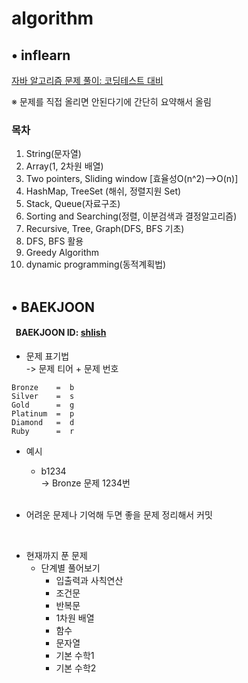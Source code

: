 # algorithm
## • inflearn
[자바 알고리즘 문제 풀이: 코딩테스트 대비](https://www.inflearn.com/course/%EC%9E%90%EB%B0%94-%EC%95%8C%EA%B3%A0%EB%A6%AC%EC%A6%98-%EB%AC%B8%EC%A0%9C%ED%92%80%EC%9D%B4-%EC%BD%94%ED%85%8C%EB%8C%80%EB%B9%84/dashboard)

※ 문제를 직접 올리면 안된다기에 간단히 요약해서 올림
### 목차
1. String(문자열)
2. Array(1, 2차원 배열)
3. Two pointers, Sliding window [효율성O(n^2)-->O(n)]
4. HashMap, TreeSet (해쉬, 정렬지원 Set)
5. Stack, Queue(자료구조)
6. Sorting and Searching(정렬, 이분검색과 결정알고리즘)
7. Recursive, Tree, Graph(DFS, BFS 기초)
8. DFS, BFS 활용
9. Greedy Algorithm
10. dynamic programming(동적계획법)
<br></br>

## • BAEKJOON

#### &nbsp; BAEKJOON ID: [shlish](https://www.acmicpc.net/user/shlish)

* 문제 표기법  
  -> 문제 티어 + 문제 번호
```
Bronze    =  b
Silver    =  s
Gold      =  g
Platinum  =  p
Diamond   =  d
Ruby      =  r
```
* 예시 
  * b1234  
  -> Bronze 문제 1234번
  <br>

* 어려운 문제나 기억해 두면 좋을 문제 정리해서 커밋
<br>

* 현재까지 푼 문제
  * 단계별 풀어보기
    * 입출력과 사칙연산
    * 조건문
    * 반복문
    * 1차원 배열
    * 함수
    * 문자열
    * 기본 수학1
    * 기본 수학2
